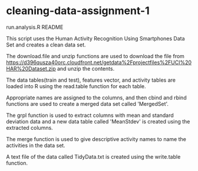 # cleaning-data-assignment-1
run.analysis.R  README

This script uses the Human Activity Recognition Using Smartphones Data Set and creates a clean data set.

The download.file and unzip functions are used to download the file from https://d396qusza40orc.cloudfront.net/getdata%2Fprojectfiles%2FUCI%20HAR%20Dataset.zip and unzip the contents.

The data tables(train and test), features vector, and activity tables are loaded into R using the read.table function for each table.

Appropriate names are assigned to the columns, and then cbind and rbind functions are used to create a merged data set called 'MergedSet'.

The grpl function is used to extract columns with mean and standard deviation data and a new data table called 'MeanStdev' is created using the extracted columns.

The merge function is used to give descriptive activity names to name the activities in the data set.

A text file of the data called TidyData.txt is created using the write.table function.
